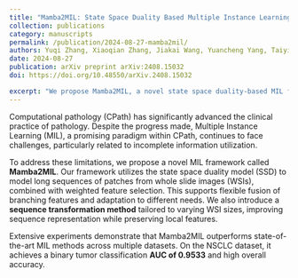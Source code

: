 ```yaml
---
title: "Mamba2MIL: State Space Duality Based Multiple Instance Learning for Computational Pathology"
collection: publications
category: manuscripts
permalink: /publication/2024-08-27-mamba2mil/
authors: Yuqi Zhang, Xiaoqian Zhang, Jiakai Wang, Yuancheng Yang, Taiying Peng, Chao Tong
date: 2024-08-27
publication: arXiv preprint arXiv:2408.15032
doi: https://doi.org/10.48550/arXiv.2408.15032

excerpt: "We propose Mamba2MIL, a novel state space duality-based MIL framework for computational pathology, achieving state-of-the-art performance on WSI datasets."
---
```

Computational pathology (CPath) has significantly advanced the clinical practice of pathology. Despite the progress made, Multiple Instance Learning (MIL), a promising paradigm within CPath, continues to face challenges, particularly related to incomplete information utilization.

To address these limitations, we propose a novel MIL framework called **Mamba2MIL**. Our framework utilizes the state space duality model (SSD) to model long sequences of patches from whole slide images (WSIs), combined with weighted feature selection. This supports flexible fusion of branching features and adaptation to different needs. We also introduce a **sequence transformation method** tailored to varying WSI sizes, improving sequence representation while preserving local features.

Extensive experiments demonstrate that Mamba2MIL outperforms state-of-the-art MIL methods across multiple datasets. On the NSCLC dataset, it achieves a binary tumor classification **AUC of 0.9533** and high overall accuracy.

